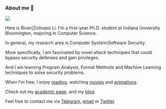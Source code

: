 ### About me 👏

![](https://komarev.com/ghpvc/?username=river-li&label=profile%20views&color=green&style=flat)

Here is River(Zichuan) Li. I'm a first-year Ph.D. student at Indiana University Bloomington, majoring in Computer Science.

In general, my research area is Computer System/Software Security.

More specifically, I am fascinated by novel attack techniques that could bypass security defenses and gain privileges.

And I am learning Program Analysis, Formal Methods and Machine Learning techniques to solve security problems.

When I'm free, I enjoy [reading](https://book.douban.com/people/176314301/), watching [movies](https://movie.douban.com/people/176314301/) and [animations](https://bangumi.tv/user/573381).

Check out my [academic page](https://zichuan.li), and my [blog](https://hack1s.fun). 

Feel free to contact me via [Telegram](https://t.me/river_li), [email](mailto:lizic0228@gmail.com) or [Twitter](https://twitter.com/Ri7erLi).

